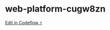 # web-platform-cugw8zn

[Edit in Codeflow ⚡️](https://stackblitz.com/~/github.com/MUKILAN019/web-platform-cugw8zn)